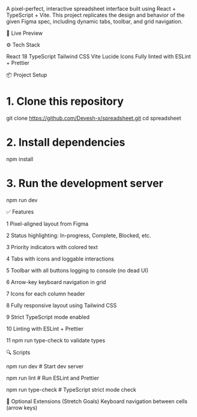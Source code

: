 A pixel-perfect, interactive spreadsheet interface built using React + TypeScript + Vite.
This project replicates the design and behavior of the given Figma spec, including dynamic tabs, toolbar, and grid navigation.

🚀 Live Preview

⚙️ Tech Stack

React 18
TypeScript
Tailwind CSS
Vite
Lucide Icons
Fully linted with ESLint + Prettier

📦 Project Setup

# 1. Clone this repository
git clone https://github.com/Devesh-x/spreadsheet.git
cd spreadsheet

# 2. Install dependencies
npm install

# 3. Run the development server
npm run dev

✅ Features

1 Pixel-aligned layout from Figma

2 Status highlighting: In-progress, Complete, Blocked, etc.

3 Priority indicators with colored text

4 Tabs with icons and loggable interactions

5 Toolbar with all buttons logging to console (no dead UI)

6 Arrow-key keyboard navigation in grid

7 Icons for each column header

8 Fully responsive layout using Tailwind CSS

9 Strict TypeScript mode enabled

10 Linting with ESLint + Prettier

11 npm run type-check to validate types



🔍 Scripts


npm run dev           # Start dev server

npm run lint          # Run ESLint and Prettier

npm run type-check    # TypeScript strict mode check



🧪 Optional Extensions (Stretch Goals)
Keyboard navigation between cells (arrow keys)
